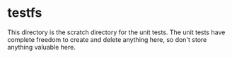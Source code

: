 # testfs

This directory is the scratch directory for the unit tests. The unit tests have complete
freedom to create and delete anything here, so don't store anything valuable here.
